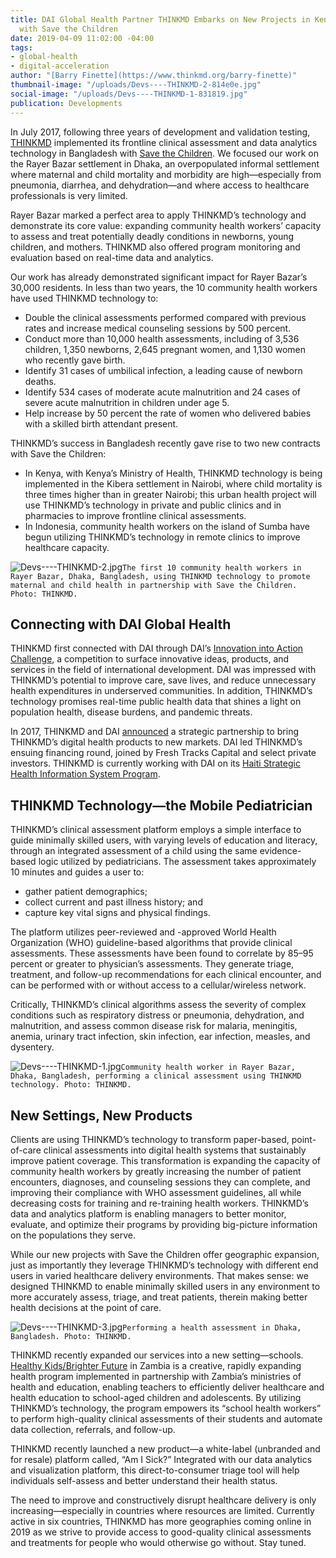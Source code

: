 ```yaml
---
title: DAI Global Health Partner THINKMD Embarks on New Projects in Kenya and Indonesia
  with Save the Children
date: 2019-04-09 11:02:00 -04:00
tags:
- global-health
- digital-acceleration
author: "[Barry Finette](https://www.thinkmd.org/barry-finette)"
thumbnail-image: "/uploads/Devs----THINKMD-2-814e0e.jpg"
social-image: "/uploads/Devs----THINKMD-1-831819.jpg"
publication: Developments
---
```


In July 2017, following three years of development and validation testing, [THINKMD](http://www.thinkmd.org/) implemented its frontline clinical assessment and data analytics technology in Bangladesh with [Save the Children](https://bangladesh.savethechildren.net/). We focused our work on the Rayer Bazar settlement in Dhaka, an overpopulated informal settlement where maternal and child mortality and morbidity are high—especially from pneumonia, diarrhea, and dehydration—and where access to healthcare professionals is very limited.




Rayer Bazar marked a perfect area to apply THINKMD’s technology and demonstrate its core value: expanding community health workers’ capacity to assess and treat potentially deadly conditions in newborns, young children, and mothers. THINKMD also offered program monitoring and evaluation based on real-time data and analytics.

Our work has already demonstrated significant impact for Rayer Bazar’s 30,000 residents. In less than two years, the 10 community health workers have used THINKMD technology to:

* Double the clinical assessments performed compared with previous rates and increase medical counseling sessions by 500 percent.
* Conduct more than 10,000 health assessments, including of 3,536 children, 1,350 newborns, 2,645 pregnant women, and 1,130 women who recently gave birth.
* Identify 31 cases of umbilical infection, a leading cause of newborn deaths.
* Identify 534 cases of moderate acute malnutrition and 24 cases of severe acute malnutrition in children under age 5.
* Help increase by 50 percent the rate of women who delivered babies with a skilled birth attendant present.

THINKMD’s success in Bangladesh recently gave rise to two new contracts with Save the Children:

* In Kenya, with Kenya’s Ministry of Health, THINKMD technology is being implemented in the Kibera settlement in Nairobi, where child mortality is three times higher than in greater Nairobi; this urban health project will use THINKMD’s technology in private and public clinics and in pharmacies to improve frontline clinical assessments.
* In Indonesia, community health workers on the island of Sumba have begun utilizing THINKMD’s technology in remote clinics to improve healthcare capacity.

![Devs----THINKMD-2.jpg](/uploads/Devs----THINKMD-2.jpg)`The first 10 community health workers in Rayer Bazar, Dhaka, Bangladesh, using THINKMD technology to promote maternal and child health in partnership with Save the Children. Photo: THINKMD.`

## Connecting with DAI Global Health

THINKMD first connected with DAI through DAI’s [Innovation into Action Challenge](https://www.dai.com/news/innovation-action-challenge-winners-chosen), a competition to surface innovative ideas, products, and services in the field of international development. DAI was impressed with THINKMD’s potential to improve care, save lives, and reduce unnecessary health expenditures in underserved communities. In addition, THINKMD’s technology promises real-time public health data that shines a light on population health, disease burdens, and pandemic threats.

In 2017, THINKMD and DAI [announced](https://www.dai.com/news/dai-invests-in-thinkmds-clinical-assessment-technology) a strategic partnership to bring THINKMD’s digital health products to new markets. DAI led THINKMD’s ensuing financing round, joined by Fresh Tracks Capital and select private investors. THINKMD is currently working with DAI on its [Haiti Strategic Health Information System Program](https://www.dai.com/our-work/projects/haiti-strategic-health-information-system-his-program).

## THINKMD Technology—the Mobile Pediatrician

THINKMD’s clinical assessment platform employs a simple interface to guide minimally skilled users, with varying levels of education and literacy, through an integrated assessment of a child using the same evidence-based logic utilized by pediatricians. The assessment takes approximately 10 minutes and guides a user to:

* gather patient demographics;
* collect current and past illness history; and
* capture key vital signs and physical findings.

The platform utilizes peer-reviewed and -approved World Health Organization (WHO) guideline-based algorithms that provide clinical assessments. These assessments have been found to correlate by 85–95 percent or greater to physician’s assessments. They generate triage, treatment, and follow-up recommendations for each clinical encounter, and can be performed with or without access to a cellular/wireless network.

Critically, THINKMD’s clinical algorithms assess the severity of complex conditions such as respiratory distress or pneumonia, dehydration, and malnutrition, and assess common disease risk for malaria, meningitis, anemia, urinary tract infection, skin infection, ear infection, measles, and dysentery.

![Devs----THINKMD-1.jpg](/uploads/Devs----THINKMD-1.jpg)`Community health worker in Rayer Bazar, Dhaka, Bangladesh, performing a clinical assessment using THINKMD technology. Photo: THINKMD.`

## New Settings, New Products

Clients are using THINKMD’s technology to transform paper-based, point-of-care clinical assessments into digital health systems that sustainably improve patient coverage. This transformation is expanding the capacity of community health workers by greatly increasing the number of patient encounters, diagnoses, and counseling sessions they can complete, and improving their compliance with WHO assessment guidelines, all while decreasing costs for training and re-training health workers. THINKMD’s data and analytics platform is enabling managers to better monitor, evaluate, and optimize their programs by providing big-picture information on the populations they serve.

While our new projects with Save the Children offer geographic expansion, just as importantly they leverage THINKMD’s technology with different end users in varied healthcare delivery environments. That makes sense: we designed THINKMD to enable minimally skilled users in any environment to more accurately assess, triage, and treat patients, therein making better health decisions at the point of care.

![Devs----THINKMD-3.jpg](/uploads/Devs----THINKMD-3.jpg)`Performing a health assessment in Dhaka, Bangladesh. Photo: THINKMD.`

THINKMD recently expanded our services into a new setting—schools. [Healthy Kids/Brighter Future](https://nam03.safelinks.protection.outlook.com/?url=https%3A%2F%2Fwww.healthykidsbrighterfuture.org%2F&data=01%7C01%7CChuck_Coon%40dai.com%7C71467e3e64a142323bb408d6bdf67bf9%7C7107113de20b4c20a4ce553cabbf686d%7C0&sdata=ZA6F11k90i%2FJ9enCEPmCBYOPwMgivj9udHbFvylNeCY%3D&reserved=0) in Zambia is a creative, rapidly expanding health program implemented in partnership with Zambia’s ministries of health and education, enabling teachers to efficiently deliver healthcare and health education to school-aged children and adolescents. By utilizing THINKMD’s technology, the program empowers its “school health workers” to perform high-quality clinical assessments of their students and automate data collection, referrals, and follow-up.

THINKMD recently launched a new product—a white-label (unbranded and for resale) platform called, “Am I Sick?” Integrated with our data analytics and visualization platform, this direct-to-consumer triage tool will help individuals self-assess and better understand their health status.

The need to improve and constructively disrupt healthcare delivery is only increasing—especially in countries where resources are limited. Currently active in six countries, THINKMD has more geographies coming online in 2019 as we strive to provide access to good-quality clinical assessments and treatments for people who would otherwise go without. Stay tuned.